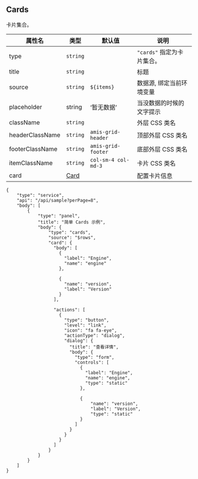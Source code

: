 ## Cards

卡片集合。

| 属性名          | 类型          | 默认值              | 说明                       |
| --------------- | ------------- | ------------------- | -------------------------- |
| type            | `string`      |                     | `"cards"` 指定为卡片集合。 |
| title           | `string`      |                     | 标题                       |
| source          | `string`      | `${items}`          | 数据源, 绑定当前环境变量   |
| placeholder     | string        | ‘暂无数据’          | 当没数据的时候的文字提示   |
| className       | `string`      |                     | 外层 CSS 类名              |
| headerClassName | `string`      | `amis-grid-header`  | 顶部外层 CSS 类名          |
| footerClassName | `string`      | `amis-grid-footer`  | 底部外层 CSS 类名          |
| itemClassName   | `string`      | `col-sm-4 col-md-3` | 卡片 CSS 类名              |
| card            | [Card](#card) |                     | 配置卡片信息               |

```schema:height="450" scope="body"
{
    "type": "service",
    "api": "/api/sample?perPage=8",
    "body": [
        {
            "type": "panel",
            "title": "简单 Cards 示例",
            "body": {
                "type": "cards",
                "source": "$rows",
                "card": {
                  "body": [
                    {
                      "label": "Engine",
                      "name": "engine"
                    },

                    {
                      "name": "version",
                      "label": "Version"
                    }
                  ],

                  "actions": [
                    {
                      "type": "button",
                      "level": "link",
                      "icon": "fa fa-eye",
                      "actionType": "dialog",
                      "dialog": {
                        "title": "查看详情",
                        "body": {
                          "type": "form",
                          "controls": [
                            {
                              "label": "Engine",
                              "name": "engine",
                              "type": "static"
                            },

                            {
                                "name": "version",
                                "label": "Version",
                                "type": "static"
                            }
                          ]
                        }
                      }
                    }
                  ]
                }
            }
        }
    ]
}
```

